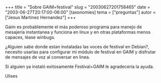+++
title = "Sobre GAIM+festival"
slug = "20030627201758465"
date = "2003-06-27T20:17:00-06:00"
[taxonomies]
tema = ["preguntas"]
autor = ["Jesus Martinez Hernandez"]
+++

Gaim es probablemente el más poderoso programa para manejo de mesajería
instantanea y funciona en linux y en otras plataformas menos capaces,
léase winbugs.

¿Alguien sabe donde estan instaladas las voces de festival en Debian?,
necesito usarlas para configurar mi módulo de festival en GAIM y
disfrutar de mensajes de voz al conversar en linea.

Si alguien ya instaló exitosamente Festival+GAIM le agradecería la
ayuda.

Ulises
